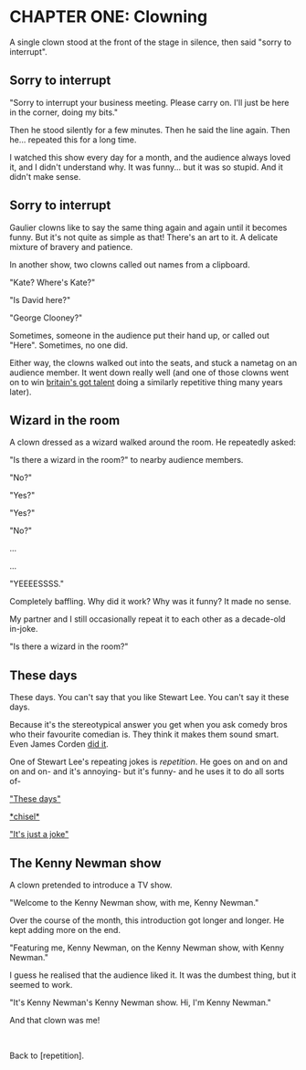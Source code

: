 # CHAPTER ONE: Clowning

A single clown stood at the front of the stage in silence, then said "sorry to interrupt".

## Sorry to interrupt

"Sorry to interrupt your business meeting. Please carry on. I'll just be here in the corner, doing my bits."

Then he stood silently for a few minutes. Then he said the line again. Then he... repeated this for a long time.

I watched this show every day for a month, and the audience always loved it, and I didn't understand why. It was funny... but it was so stupid. And it didn't make sense.

## Sorry to interrupt

Gaulier clowns like to say the same thing again and again until it becomes funny. But it's not quite as simple as that! There's an art to it. A delicate mixture of bravery and patience.

In another show, two clowns called out names from a clipboard.

"Kate? Where's Kate?"

"Is David here?"

"George Clooney?"

Sometimes, someone in the audience put their hand up, or called out "Here". Sometimes, no one did.

Either way, the clowns walked out into the seats, and stuck a nametag on an audience member. It went down really well (and one of those clowns went on to win [britain's got talent](https://youtu.be/0Dm27B7J4v4?si=88Bp9bpwPv24VFZl) doing a similarly repetitive thing many years later).

## Wizard in the room

A clown dressed as a wizard walked around the room. He repeatedly asked:

"Is there a wizard in the room?" to nearby audience members.

"No?"

"Yes?"

"Yes?"

"No?"

...

...

"YEEEESSSS."

Completely baffling. Why did it work? Why was it funny? It made no sense.

My partner and I still occasionally repeat it to each other as a decade-old in-joke.

"Is there a wizard in the room?"

## These days

These days. You can't say that you like Stewart Lee. You can't say it these days.

Because it's the stereotypical answer you get when you ask comedy bros who their favourite comedian is. They think it makes them sound smart. Even James Corden [did it](https://youtu.be/ii9lLJ0CfRA?si=qytQWzVisEVs-XYo).

One of Stewart Lee's repeating jokes is *repetition*. He goes on and on and on and on- and it's annoying- but it's funny- and he uses it to do all sorts of-

["These days"](https://youtu.be/XkCBhKs4faI?si=sAPDMqNkY_09ic8T)

[\*chisel\*](https://youtu.be/rtYp6nn9-eE?si=oLpkb9ZuZICGzFKx)

["It's just a joke"](https://youtu.be/K7CnMQ4L9Pc?si=jFRK63-XiUaX-Z5L)

## The Kenny Newman show

A clown pretended to introduce a TV show.

"Welcome to the Kenny Newman show, with me, Kenny Newman."

Over the course of the month, this introduction got longer and longer. He kept adding more on the end.

"Featuring me, Kenny Newman, on the Kenny Newman show, with Kenny Newman."

I guess he realised that the audience liked it. It was the dumbest thing, but it seemed to work.

"It's Kenny Newman's Kenny Newman show. Hi, I'm Kenny Newman."

And that clown was me!

<br>

Back to [repetition].
